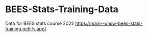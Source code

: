 # BEES-Stats-Training-Data
Data for BEES stats course 2022 https://main--unsw-bees-stats-training.netlify.app/
